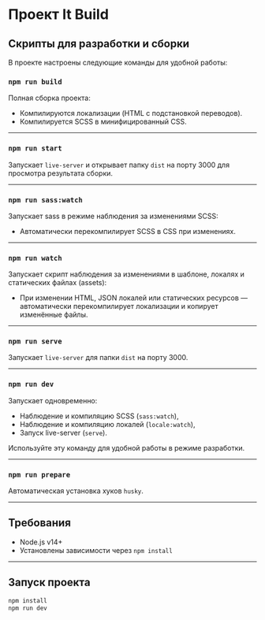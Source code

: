 # Проект It Build

## Скрипты для разработки и сборки

В проекте настроены следующие команды для удобной работы:

### `npm run build`

Полная сборка проекта:

- Компилируются локализации (HTML с подстановкой переводов).
- Компилируется SCSS в минифицированный CSS.

---

### `npm run start`

Запускает `live-server` и открывает папку `dist` на порту 3000 для просмотра результата сборки.

---

### `npm run sass:watch`

Запускает sass в режиме наблюдения за изменениями SCSS:

- Автоматически перекомпилирует SCSS в CSS при изменениях.

---

### `npm run watch`

Запускает скрипт наблюдения за изменениями в шаблоне, локалях и статических файлах (assets):

- При изменении HTML, JSON локалей или статических ресурсов — автоматически перекомпилирует локализации и копирует изменённые файлы.

---

### `npm run serve`

Запускает `live-server` для папки `dist` на порту 3000.

---

### `npm run dev`

Запускает одновременно:

- Наблюдение и компиляцию SCSS (`sass:watch`),
- Наблюдение и компиляцию локалей (`locale:watch`),
- Запуск live-server (`serve`).

Используйте эту команду для удобной работы в режиме разработки.

---

### `npm run prepare`

Автоматическая установка хуков `husky`.

---

## Требования

- Node.js v14+
- Установлены зависимости через `npm install`

---

## Запуск проекта

```bash
npm install
npm run dev
